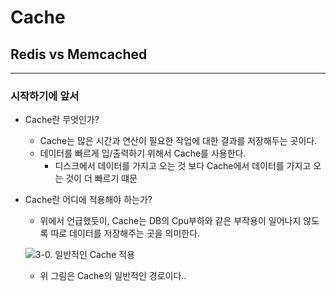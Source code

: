 # Cache
## Redis vs Memcached
* * *
### 시작하기에 앞서
* Cache란 무엇인가?
  * Cache는 많은 시간과 연산이 필요한 작업에 대한 결과를 저장해두는 곳이다.
  * 데이터를 빠르게 입/출력하기 위해서 Cache를 사용한다.
    * 디스크에서 데이터를 가지고 오는 것 보다 Cache에서 데이터를 가지고 오는 것이 더 빠르기 떄문
    
* Cache란 어디에 적용해야 하는가?
  * 위에서 언급했듯이, Cache는 DB의 Cpu부하와 같은 부작용이 일어나지 않도록 따로 데이터를 저장해주는 곳을 의미한다.
  
  ![3-0. 일반적인 Cache 적용](https://user-images.githubusercontent.com/43811124/49564057-9c0e5c00-f965-11e8-91eb-cb3595351d0b.PNG)
  
  * 위 그림은 Cache의 일반적인 경로이다.. 
  
